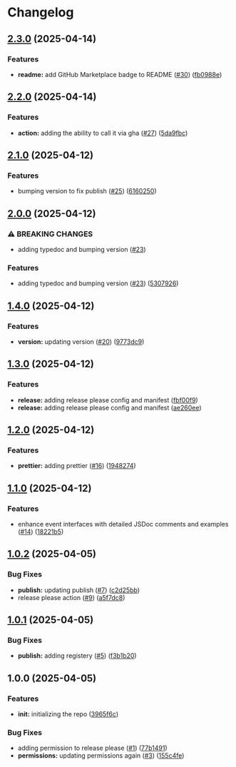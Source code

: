 # Changelog

## [2.3.0](https://github.com/sds9-org/datadog-event/compare/v2.2.0...v2.3.0) (2025-04-14)


### Features

* **readme:** add GitHub Marketplace badge to README ([#30](https://github.com/sds9-org/datadog-event/issues/30)) ([fb0988e](https://github.com/sds9-org/datadog-event/commit/fb0988e72ea6a1bc8018972b523c493137d72a12))

## [2.2.0](https://github.com/sds9-org/datadog-event/compare/v2.1.0...v2.2.0) (2025-04-14)


### Features

* **action:** adding the ability to call it via gha ([#27](https://github.com/sds9-org/datadog-event/issues/27)) ([5da9fbc](https://github.com/sds9-org/datadog-event/commit/5da9fbc495c97a10cd36e587078d334e720e0d97))

## [2.1.0](https://github.com/sds9-org/datadog-event/compare/v2.0.0...v2.1.0) (2025-04-12)


### Features

* bumping version to fix publish ([#25](https://github.com/sds9-org/datadog-event/issues/25)) ([6160250](https://github.com/sds9-org/datadog-event/commit/6160250f291d495ae249effb86b078a2f696cf2a))

## [2.0.0](https://github.com/sds9-org/datadog-event/compare/v1.4.0...v2.0.0) (2025-04-12)


### ⚠ BREAKING CHANGES

* adding typedoc and bumping version ([#23](https://github.com/sds9-org/datadog-event/issues/23))

### Features

* adding typedoc and bumping version ([#23](https://github.com/sds9-org/datadog-event/issues/23)) ([5307926](https://github.com/sds9-org/datadog-event/commit/530792689dd607148ace4ae529680ff987e4264a))

## [1.4.0](https://github.com/sds9-org/datadog-event/compare/v1.3.0...v1.4.0) (2025-04-12)


### Features

* **version:** updating version ([#20](https://github.com/sds9-org/datadog-event/issues/20)) ([9773dc9](https://github.com/sds9-org/datadog-event/commit/9773dc9f9f98bd0d3310c44ebba9d2a39c24efb7))

## [1.3.0](https://github.com/sds9-org/datadog-event/compare/v1.2.0...v1.3.0) (2025-04-12)


### Features

* **release:** adding release please config and manifest ([fbf00f9](https://github.com/sds9-org/datadog-event/commit/fbf00f900646ee3f45fbbdaaf37d53def566a77c))
* **release:** adding release please config and manifest ([ae260ee](https://github.com/sds9-org/datadog-event/commit/ae260eea4aee6f5f306b17afb175adc4adb91027))

## [1.2.0](https://github.com/sds9-org/datadog-event/compare/v1.1.0...v1.2.0) (2025-04-12)


### Features

* **prettier:** adding prettier ([#16](https://github.com/sds9-org/datadog-event/issues/16)) ([1948274](https://github.com/sds9-org/datadog-event/commit/1948274f72bcd5f9c2a0673631f0fab7f94f9b1b))

## [1.1.0](https://github.com/sds9-org/datadog-event/compare/v1.0.2...v1.1.0) (2025-04-12)

### Features

- enhance event interfaces with detailed JSDoc comments and examples ([#14](https://github.com/sds9-org/datadog-event/issues/14)) ([18221b5](https://github.com/sds9-org/datadog-event/commit/18221b5714186a29768c2e641d9afbe15724359f))

## [1.0.2](https://github.com/sds9-org/datadog-event/compare/v1.0.1...v1.0.2) (2025-04-05)

### Bug Fixes

- **publish:** updating publish ([#7](https://github.com/sds9-org/datadog-event/issues/7)) ([c2d25bb](https://github.com/sds9-org/datadog-event/commit/c2d25bba417c6ee514c4494bcfa2a381af4be577))
- release please action ([#9](https://github.com/sds9-org/datadog-event/issues/9)) ([a5f7dc8](https://github.com/sds9-org/datadog-event/commit/a5f7dc8c5697acb6be16af616e219e64ba71a1be))

## [1.0.1](https://github.com/sds9-org/datadog-event/compare/v1.0.0...v1.0.1) (2025-04-05)

### Bug Fixes

- **publish:** adding registery ([#5](https://github.com/sds9-org/datadog-event/issues/5)) ([f3b1b20](https://github.com/sds9-org/datadog-event/commit/f3b1b204ea96da8b0578c47373a83b23e1eeb9ab))

## 1.0.0 (2025-04-05)

### Features

- **init:** initializing the repo ([3965f6c](https://github.com/sds9-org/datadog-event/commit/3965f6ceef582dc65f7133e97f0a61211b95c122))

### Bug Fixes

- adding permission to release please ([#1](https://github.com/sds9-org/datadog-event/issues/1)) ([77b1491](https://github.com/sds9-org/datadog-event/commit/77b1491a68f67a3bdab32fc2ecf01712487b8156))
- **permissions:** updating permissions again ([#3](https://github.com/sds9-org/datadog-event/issues/3)) ([155c4fe](https://github.com/sds9-org/datadog-event/commit/155c4fe7b9b3b4b44c3013c1fdba5adc3b53dea5))
